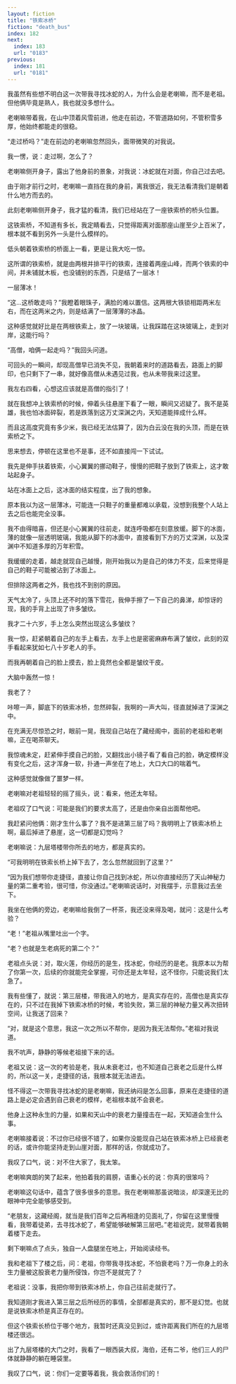 ```yaml
---
layout: fiction
title: "铁索冰桥"
fiction: "death_bus"
index: 182
next:
  index: 183
  url: "0183"
previous:
  index: 181
  url: "0181"
---
```

我虽然有些想不明白这一次带我寻找冰蛇的人，为什么会是老喇嘛，而不是老祖。  但他俩毕竟是熟人，我也就没多想什么。

老喇嘛带着我，在山中顶着风雪前进，他走在前边，不管道路如何，不管积雪多厚，他始终都能走的很稳。

“走过桥吗？”走在前边的老喇嘛忽然回头，面带微笑的对我说。

我一愣，说：走过啊，怎么了？

老喇嘛侧开身子，露出了他身前的景象，对我说：冰蛇就在对面，你自己过去吧。

由于刚才前行之时，老喇嘛一直挡在我的身前，离我很近，我无法看清我们是朝着什么地方而去的。

此刻老喇嘛侧开身子，我才猛的看清，我们已经站在了一座铁索桥的桥头位置。

这铁索桥，不知道有多长，我定睛看去，只觉得距离对面那座山崖至少上百米了，根本就不看到另外一头是什么模样的。

低头朝着铁索桥的桥面上一看，更是让我大吃一惊。

这所谓的铁索桥，就是由两根并排平行的铁索，连接着两座山峰，而两个铁索的中间，并未铺就木板，也没铺别的东西，只是结了一层冰！

一层薄冰！

“这...这桥敢走吗？”我瞪着眼珠子，满脸的难以置信。这两根大铁锁相距两米左右，而在这两米之内，则是结满了一层薄薄的冰晶。

这种感觉就好比是在两根铁索上，放了一块玻璃，让我踩踏在这块玻璃上，走到对岸，这能行吗？

“高僧，咱俩一起走吗？”我回头问道。

可回头的一瞬间，却现高僧早已消失不见，我朝着来时的道路看去，路面上的脚印，也只剩下了一串，就好像高僧从未遇见过我，也从未带我来过这里。

我左右四看，心想这应该就是高僧的指引了！

就在我想冲上铁索桥的时候，伸着头往悬崖下看了一眼，瞬间又迟疑了。我不是英雄，我也怕冰面碎裂，若是跌落到这万丈深渊之内，天知道能摔成什么样。

而且这高度究竟有多少米，我已经无法估算了，因为白云没在我的头顶，而是在铁索桥之下。

思来想去，停顿在这里也不是事，还不如直接闯一下试试。

我先是伸手扶着铁索，小心翼翼的挪动鞋子，慢慢的把鞋子放到了铁索上，这才敢站起身子。

站在冰面上之后，这冰面的结实程度，出了我的想象。

原本我以为这一层薄冰，可能连一只鞋子的重量都难以承载，没想到我整个人站上去之后也能完全没事。

我不由得暗喜，但还是小心翼翼的往前走，就连呼吸都在刻意放缓。脚下的冰面，薄的就像一层透明玻璃，我能从脚下的冰面中，直接看到下方的万丈深渊，以及深渊中不知道多厚的万年积雪。

我缓缓的走着，越走就现自己越慢，刚开始我以为是自己的体力不支，后来觉得是自己的鞋子可能被沾到了冰面上。

但排除这两者之外，我也找不到别的原因。

天气太冷了，头顶上还不时的落下雪花，我伸手擦了一下自己的鼻涕，却惊讶的现，我的手背上出现了许多皱纹。

我才二十六岁，手上怎么突然出现这么多皱纹？

我一惊，赶紧朝着自己的左手上看去，左手上也是密密麻麻布满了皱纹，此刻的双手看起来犹如七八十岁老人的手。

而我再朝着自己的脸上摸去，脸上竟然也全都是皱纹干皮。

大脑中轰然一惊！

我老了？

咔嚓一声，脚底下的铁索冰桥，忽然碎裂，我啊的一声大叫，径直就掉进了深渊之中。

在充满无尽惊恐之时，眼前一晃，我现自己站在了藏经阁中，面前的老祖和老喇嘛，正在喝茶聊天。

我惊魂未定，赶紧伸手摸自己的脸，又翻找出小镜子看了看自己的脸，确定模样没有变化之后，这才浑身一软，扑通一声坐在了地上，大口大口的喘着气。

这种感觉就像做了噩梦一样。

老喇嘛对老祖轻轻的摇了摇头，说：看来，他还太年轻。

老祖叹了口气说：可能是我们的要求太高了，还是由你亲自出面帮他吧。

我赶紧问他俩：刚才生什么事了？我不是进第三层了吗？我明明上了铁索冰桥上啊，最后掉进了悬崖，这一切都是幻觉吗？

老喇嘛说：九层塔楼带你所去的地方，都是真实的。

“可我明明在铁索长桥上掉下去了，怎么忽然就回到了这里？”

“因为我们想带你走捷径，直接让你自己找到冰蛇，所以你直接经历了天山神秘力量的第二重考验，很可惜，你没通过。”老喇嘛说话时，对我摆手，示意我过去坐下。

我坐在他俩的旁边，老喇嘛给我倒了一杯茶，我还没来得及喝，就问：这是什么考验？

“老！”老祖从嘴里吐出一个字。

“老？也就是生老病死的第二个？”

老祖点头说：对，取火莲，你经历的是生，找冰蛇，你经历的是老。我原本以为帮了你第一次，后续的你就能完全掌握，可你还是太年轻，这不怪你，只能说我们太急了。

我有些懂了，就说：第三层楼，带我进入的地方，是真实存在的，高僧也是真实存在的，只不过在我掉下铁索冰桥的时候，考验失败，第三层的神秘力量又再次扭转空间，让我送了回来？

“对，就是这个意思，我这一次之所以不帮你，是因为我无法帮你。”老祖对我说道。

我不吭声，静静的等候老祖接下来的话。

老祖又说：这一次的考验是老，我从未衰老过，也不知道自己衰老之后是什么样的，所以这一关，走捷径的话，我根本就无法进去。

怪不得这一次带我寻找冰蛇的是老喇嘛，我还纳闷是怎么回事，原来在走捷径的道路上是必定会遇到自己衰老的模样，老祖根本就不会衰老。

他身上这种永生的力量，如果和天山中的衰老力量撞击在一起，天知道会生什么事。

老喇嘛接着说：不过你已经很不错了，如果你没能现自己站在铁索冰桥上已经衰老的话，或许你能坚持走到山崖对面，那样的话，你就成功了。

我叹了口气，说：对不住大家了，我太笨。

老喇嘛爽朗的笑了起来，他拍着我的肩膀，语重心长的说：你真的很笨吗？

老喇嘛这句话中，蕴含了很多很多的意思。我在老喇嘛那虽说暗淡，却深邃无比的眼神中完全能够感受到。

“老朋友，这藏经阁，就当是我们百年之后再相逢的见面礼了，你留在这里慢慢看，我带着徒弟，去寻找冰蛇了，希望能够破解第三层吧。”老祖说完，就带着我朝着楼下走去。

剩下喇嘛点了点头，独自一人盘腿坐在地上，开始阅读经书。

我和老祖下了楼之后，问：老祖，你带我寻找冰蛇，不怕衰老吗？万一你身上的永生力量被这股衰老力量所侵蚀，你岂不是就完了？

老祖说：没事，我把你带到铁索冰桥上，你自己往前走就行了。

我知道刚才我进入第三层之后所经历的事情，全部都是真实的，那不是幻觉。也就是说铁索冰桥是真正存在的。

但这个铁索长桥位于哪个地方，我暂时还真没见到过，或许距离我们所在的九层塔楼还很远。

出了九层塔楼的大门之时，我看了一眼西装大叔，海伯，还有二爷，他们三人的尸体就静静的躺在睡袋里。

我叹了口气，说：你们一定要等着我，我会救活你们的！